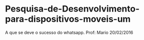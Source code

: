 # Pesquisa-de-Desenvolvimento-para-dispositivos-moveis-um
A que se deve o sucesso do whatsapp. Prof: Mario 20/02/2016
